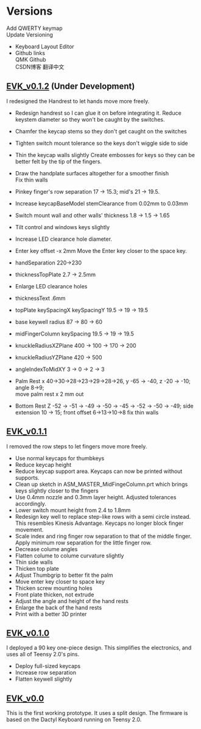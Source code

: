 # Versions 
Add QWERTY keymap   
Update Versioning  
  * Keyboard Layout Editor   
  * Github links  
  QMK Github  
CSDN博客 翻译中文  

## [EVK_v0.1.2](EVK_v0.1.2) (Under Development)  
I redesigned the Handrest to let hands move more freely.
* Redesign handrest so I can glue it on before integrating it.
Reduce keystem diameter so they won't be caught by the switches.
* Chamfer the keycap stems so they don't get caught on the switches  
* Tighten switch mount tolerance so the keys don't wiggle side to side
* Thin the keycap walls slightly
Create embosses for keys so they can be better felt by the tip of the fingers.
* Draw the handplate surfaces altogether for a smoother finish  
Fix thin walls
* Pinkey finger's row separation 17 -> 15.3; mid's 21 -> 19.5.
* Increase keycapBaseModel stemClearance from 0.02mm to 0.03mm  
* Switch mount wall and other walls' thickness 1.8 -> 1.5 -> 1.65
* Tilt control and windows keys slightly
* Increase LED clearance hole diameter.
* Enter key offset -x 2mm
Move the Enter key closer to the space key.
* handSeparation 220->230
* thicknessTopPlate 2.7 -> 2.5mm
* Enlarge LED clearance holes
* thicknessText .6mm
* topPlate keySpacingX keySpacingY 19.5 -> 19 -> 19.5
* base keywell radius 87 -> 80 -> 60
* midFingerColumn keySpacing 19.5 -> 19 -> 19.5
* knuckleRadiusXZPlane 400 -> 100 -> 170 -> 200
* knuckleRadiusYZPlane 420 -> 500
* angleIndexToMidXY 3 -> 0 -> 2 -> 3

* Palm Rest x 40->30->28->23->29->28->26, y -65 -> -40, z -20 -> -10;  angle 8->9;  
move palm rest x 2 mm out
* Bottom Rest Z -52 -> -51 -> -49 -> -50 -> -45 -> -52 -> -50 -> -49; side extension 10 -> 15; front offset 6->13->10->8
fix thin walls

## [EVK_v0.1.1](EVK_v0.1.1)
I removed the row steps to let fingers move more freely.
* Use normal keycaps for thumbkeys
* Reduce keycap height
* Reduce keycap support area. Keycaps can now be printed without supports.
* Clean up sketch in ASM_MASTER_MidFingeColumn.prt which brings keys slightly closer to the fingers
* Use 0.4mm nozzle and 0.3mm layer height. Adjusted tolerances accordingly.
* Lower switch mount height from 2.4 to 1.8mm
* Redesign key well to replace step-like rows with a semi circle instead. This resembles Kinesis Advantage. Keycaps no longer block finger movement.
* Scale index and ring finger row separation to that of the middle finger. Apply minimum row separation for the little finger row.
* Decrease colume angles
* Flatten colume to colume curvature slightly
* Thin side walls
* Thicken top plate
* Adjust Thumbgrip to better fit the palm
* Move enter key closer to space key
* Thicken screw mounting holes  
* Front plate thicken, not extrude  
* Adjust the angle and height of the hand rests  
* Enlarge the back of the hand rests  
* Print with a better 3D printer  

## [EVK_v0.1.0](EVK_v0.1.0)
I deployed a 90 key one-piece design. This simplifies the electronics, and uses all of Teensy 2.0's pins.   
* Deploy full-sized keycaps  
* Increase row separation
* Flatten keywell slightly

## [EVK_v0.0](EVK_v0.0) 
This is the first working prototype. It uses a split design. The firmware is based on the Dactyl Keyboard running on Teensy 2.0.  